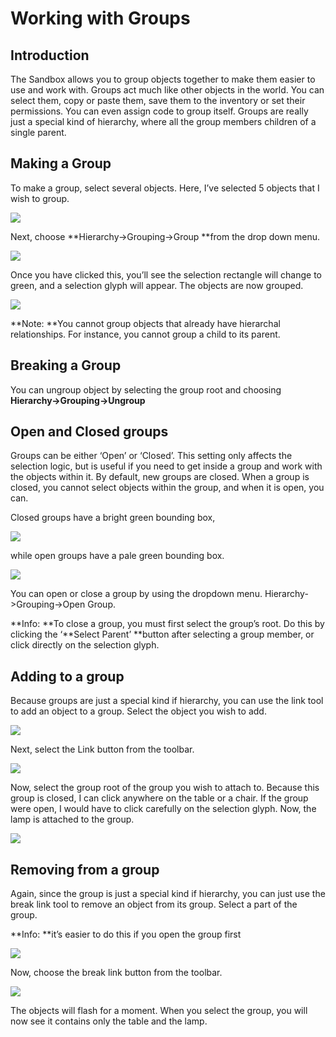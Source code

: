 # Working with Groups

## Introduction

The Sandbox allows you to group objects together to make them easier to use and work with. Groups act much like other objects in the world. You can select them, copy or paste them, save them to the inventory or set their permissions. You can even assign code to group itself. Groups are really just a special kind of hierarchy, where all the group members children of a single parent.

## Making a Group

To make a group, select several objects. Here, I’ve selected 5 objects that I wish to group.

![](./images/working-with-groups/selections.html_Image0.png)

Next, choose **Hierarchy->Grouping->Group **from the drop down menu.

![](./images/working-with-groups/selections.html_Image1.png)

Once you have clicked this, you’ll see the selection rectangle will change to green, and a selection glyph will appear. The objects are now grouped.

![](./images/working-with-groups/selections.html_Image2.png)

**Note: **You cannot group objects that already have hierarchal relationships. For instance, you cannot group a child to its parent. 

## Breaking a Group

You can ungroup object by selecting the group root and choosing **Hierarchy->Grouping->Ungroup**

## Open and Closed groups

Groups can be either ‘Open’ or ‘Closed’. This setting only affects the selection logic, but is useful if you need to get inside a group and work with the objects within it. By default, new groups are closed. When a group is closed, you cannot select objects within the group, and when it is open, you can.

Closed groups have a bright green bounding box,

![](./images/working-with-groups/selections.html_Image3.png)

while open groups have a pale green bounding box.

![](./images/working-with-groups/selections.html_Image4.png)

You can open or close a group by using the dropdown menu. Hierarchy->Grouping->Open Group.

**Info: **To close a group, you must first select the group’s root. Do this by clicking the ‘**Select Parent’ **button after selecting a group member, or click directly on the selection glyph. 

## Adding to a group

Because groups are just a special kind if hierarchy, you can use the link tool to add an object to a group. Select the object you wish to add.

![](./images/working-with-groups/selections.html_Image5.png)

Next, select the Link button from the toolbar.

![](./images/working-with-groups/selections.html_Image6.png)

Now, select the group root of the group you wish to attach to. Because this group is closed, I can click anywhere on the table or a chair. If the group were open, I would have to click carefully on the selection glyph. Now, the lamp is attached to the group.

![](./images/working-with-groups/selections.html_Image7.png)

## Removing from a group

Again, since the group is just a special kind if hierarchy, you can just use the break link tool to remove an object from its group. Select a part of the group.

**Info: **it’s easier to do this if you open the group first 

![](./images/working-with-groups/selections.html_Image8.png)

Now, choose the break link button from the toolbar.

![](./images/working-with-groups/selections.html_Image9.png)

The objects will flash for a moment. When you select the group, you will now see it contains only the table and the lamp.

